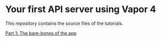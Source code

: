 # Your first API server using Vapor 4

This repository contains the source files of the tutorials.

[Part 1: The bare-bones of the app](https://github.com/kicsipixel/outdoor_gym_api/tree/main/part1)


